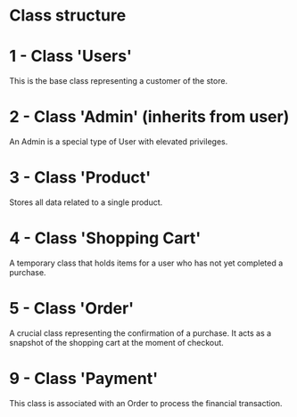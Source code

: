 # Class structure

# 1 - Class '**Users**'
This is the base class representing a customer of the store.

# 2 - Class '**Admin**' (inherits from user)
An Admin is a special type of User with elevated privileges.

# 3 - Class '**Product**'
Stores all data related to a single product.

# 4 - Class '**Shopping Cart**'
A temporary class that holds items for a user who has not yet completed a purchase.

# 5 - Class '**Order**'
A crucial class representing the confirmation of a purchase. It acts as a snapshot of the shopping cart at the moment of checkout.

# 9 - Class '**Payment**'
This class is associated with an Order to process the financial transaction.
